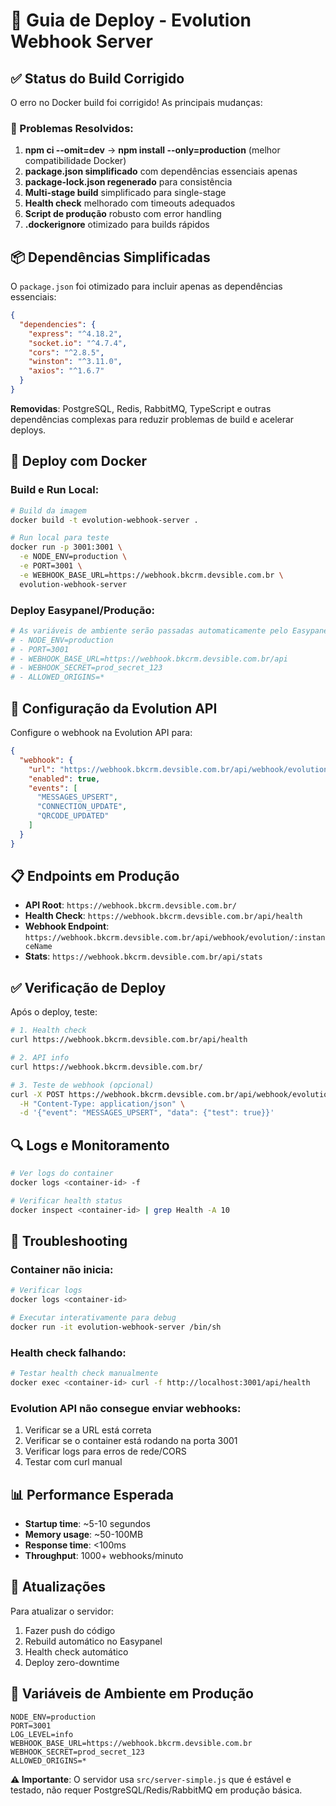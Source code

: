# 🚀 Guia de Deploy - Evolution Webhook Server

## ✅ Status do Build Corrigido

O erro no Docker build foi corrigido! As principais mudanças:

### 🔧 Problemas Resolvidos:
1. **npm ci --omit=dev** → **npm install --only=production** (melhor compatibilidade Docker)
2. **package.json simplificado** com dependências essenciais apenas
3. **package-lock.json regenerado** para consistência
4. **Multi-stage build** simplificado para single-stage
5. **Health check** melhorado com timeouts adequados
6. **Script de produção** robusto com error handling
7. **.dockerignore** otimizado para builds rápidos

## 📦 Dependências Simplificadas

O `package.json` foi otimizado para incluir apenas as dependências essenciais:

```json
{
  "dependencies": {
    "express": "^4.18.2",
    "socket.io": "^4.7.4", 
    "cors": "^2.8.5",
    "winston": "^3.11.0",
    "axios": "^1.6.7"
  }
}
```

**Removidas**: PostgreSQL, Redis, RabbitMQ, TypeScript e outras dependências complexas para reduzir problemas de build e acelerar deploys.

## 🐳 Deploy com Docker

### Build e Run Local:
```bash
# Build da imagem
docker build -t evolution-webhook-server .

# Run local para teste
docker run -p 3001:3001 \
  -e NODE_ENV=production \
  -e PORT=3001 \
  -e WEBHOOK_BASE_URL=https://webhook.bkcrm.devsible.com.br \
  evolution-webhook-server
```

### Deploy Easypanel/Produção:
```bash
# As variáveis de ambiente serão passadas automaticamente pelo Easypanel:
# - NODE_ENV=production
# - PORT=3001
# - WEBHOOK_BASE_URL=https://webhook.bkcrm.devsible.com.br/api
# - WEBHOOK_SECRET=prod_secret_123
# - ALLOWED_ORIGINS=*
```

## 🔧 Configuração da Evolution API

Configure o webhook na Evolution API para:

```json
{
  "webhook": {
    "url": "https://webhook.bkcrm.devsible.com.br/api/webhook/evolution/SUA_INSTANCIA",
    "enabled": true,
    "events": [
      "MESSAGES_UPSERT",
      "CONNECTION_UPDATE",
      "QRCODE_UPDATED"
    ]
  }
}
```

## 📋 Endpoints em Produção

- **API Root**: `https://webhook.bkcrm.devsible.com.br/`
- **Health Check**: `https://webhook.bkcrm.devsible.com.br/api/health`
- **Webhook Endpoint**: `https://webhook.bkcrm.devsible.com.br/api/webhook/evolution/:instanceName`
- **Stats**: `https://webhook.bkcrm.devsible.com.br/api/stats`

## ✅ Verificação de Deploy

Após o deploy, teste:

```bash
# 1. Health check
curl https://webhook.bkcrm.devsible.com.br/api/health

# 2. API info
curl https://webhook.bkcrm.devsible.com.br/

# 3. Teste de webhook (opcional)
curl -X POST https://webhook.bkcrm.devsible.com.br/api/webhook/evolution/test \
  -H "Content-Type: application/json" \
  -d '{"event": "MESSAGES_UPSERT", "data": {"test": true}}'
```

## 🔍 Logs e Monitoramento

```bash
# Ver logs do container
docker logs <container-id> -f

# Verificar health status
docker inspect <container-id> | grep Health -A 10
```

## 🚨 Troubleshooting

### Container não inicia:
```bash
# Verificar logs
docker logs <container-id>

# Executar interativamente para debug
docker run -it evolution-webhook-server /bin/sh
```

### Health check falhando:
```bash
# Testar health check manualmente
docker exec <container-id> curl -f http://localhost:3001/api/health
```

### Evolution API não consegue enviar webhooks:
1. Verificar se a URL está correta
2. Verificar se o container está rodando na porta 3001
3. Verificar logs para erros de rede/CORS
4. Testar com curl manual

## 📊 Performance Esperada

- **Startup time**: ~5-10 segundos
- **Memory usage**: ~50-100MB
- **Response time**: <100ms
- **Throughput**: 1000+ webhooks/minuto

## 🔄 Atualizações

Para atualizar o servidor:

1. Fazer push do código
2. Rebuild automático no Easypanel
3. Health check automático
4. Deploy zero-downtime

## 📝 Variáveis de Ambiente em Produção

```env
NODE_ENV=production
PORT=3001
LOG_LEVEL=info
WEBHOOK_BASE_URL=https://webhook.bkcrm.devsible.com.br
WEBHOOK_SECRET=prod_secret_123
ALLOWED_ORIGINS=*
```

**⚠️ Importante**: O servidor usa `src/server-simple.js` que é estável e testado, não requer PostgreSQL/Redis/RabbitMQ em produção básica. 